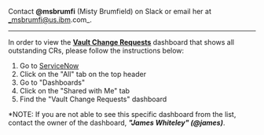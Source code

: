 Contact **@msbrumfi** (Misty Brumfield) on Slack or email her at _msbrumfi@us.ibm.com_.



***


In order to view the <b><u>Vault Change Requests</u></b> dashboard that shows all outstanding CRs, please follow the instructions below:

1. Go to [ServiceNow](https://watson.service-now.com/now/nav/ui/classic/params/target/%24pa_dashboard.do)
2. Click on the "All" tab on the top header
3. Go to "Dashboards"
4. Click on the "Shared with Me" tab
5. Find the "Vault Change Requests" dashboard

*NOTE: If you are not able to see this specific dashboard from the list, contact the owner of the dashboard, _**"James Whiteley" (@james)**_.